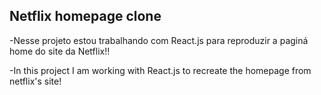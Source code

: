 ## Netflix homepage clone

-Nesse projeto estou trabalhando com React.js para reproduzir a paginá home do site da Netflix!!

-In this project I am working with React.js to recreate the homepage from netflix's site!
